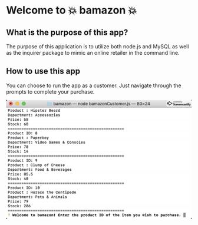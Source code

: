 # Welcome to :boom: bamazon :boom:

## What is the purpose of this app?
The purpose of this application is to utilize both node.js and MySQL as well as the inquirer package to mimic an online retailer in the command line.

## How to use this app
You can choose to run the app as a customer. Just navigate through the prompts to complete your purchase.


![Customer Menu](images/customer.gif)
